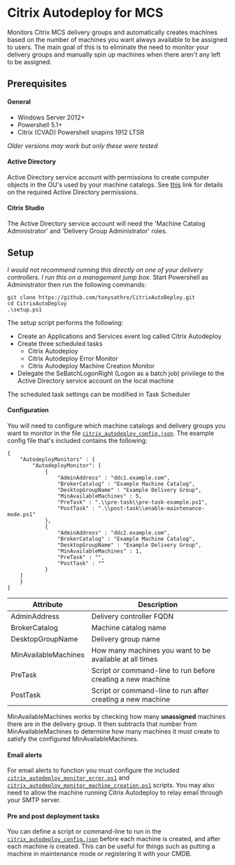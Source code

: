 # Citrix Autodeploy for MCS
Monitors Citrix MCS delivery groups and automatically creates machines based on the number of machines you want always available to be assigned to users. The main goal of this is to eliminate the need to monitor your delivery groups and manually spin up machines when there aren't any left to be assigned.

## Prerequisites
#### General
* Windows Server 2012+
* Powershell 5.1+
* Citrix (CVAD) Powershell snapins 1912 LTSR

_Older versions may work but only these were tested_

#### Active Directory
Active Directory service account with permissions to create computer objects in the OU's used by your machine catalogs. See [this](https://support.citrix.com/article/CTX136282) link for details on the required Active Directory permissions.

#### Citrix Studio
The Active Directory service account will need the 'Machine Catalog Administrator' and 'Delivery Group Administrator' roles.

## Setup
_I would not recommend running this directly on one of your delivery controllers. I run this on a management jump box._
Start Powershell as Administrator then run the following commands:
    
    git clone https://github.com/tonysathre/CitrixAutoDeploy.git
    cd CitrixAutoDeploy
    .\setup.ps1

The setup script performs the following:
* Create an Applications and Services event log called Citrix Autodeploy
* Create three scheduled tasks
  * Citrix Autodeploy
  * Citrix Autodeploy Error Monitor
  * Citrix Autodeploy Machine Creation Monitor
* Delegate the SeBatchLogonRight (Logon as a batch job) privilege to the Active Directory service account on the local machine

The scheduled task settings can be modified in Task Scheduler

#### Configuration
You will need to configure which machine catalogs and delivery groups you want to monitor in the file [`citrix_autodeploy_config.json`](citrix_autodeploy_config.json). The example config file that's included contains the following:
````
{
	"AutodeployMonitors" : {
		"AutodeployMonitor": [
            {
                "AdminAddress" : "ddc1.example.com",
				"BrokerCatalog" : "Example Machine Catalog",
                "DesktopGroupName" : "Example Delivery Group",
                "MinAvailableMachines" : 5,
                "PreTask" : ".\\pre-task\\pre-task-example.ps1",
                "PostTask" : ".\\post-task\\enable-maintenance-mode.ps1"
            },
			{
                "AdminAddress" : "ddc2.example.com",
				"BrokerCatalog" : "Example Machine Catalog",
                "DesktopGroupName" : "Example Delivery Group",
                "MinAvailableMachines" : 1,
                "PreTask" : "",
                "PostTask" : ""
            }
	]
	}
}
````
|Attribute|Description|
|--- | ---|
|AdminAddress         | Delivery controller FQDN
|BrokerCatalog        | Machine catalog name
|DesktopGroupName     | Delivery group name
|MinAvailableMachines | How many machines you want to be available at all times
|PreTask              | Script or command-line to run before creating a new machine
|PostTask             | Script or command-line to run after creating a new machine

MinAvailableMachines works by checking how many **unassigned** machines there are in the delivery group. It then subtracts that number from MinAvailableMachines to determine how many machines it must create to satisfy the configured MinAvailableMachines.

#### Email alerts
For email alerts to function you must configure the included [`citrix_autodeploy_monitor_error.ps1`](citrix_autodeploy_monitor_error.ps1) and [`citrix_autodeploy_monitor_machine_creation.ps1`](citrix_autodeploy_monitor_machine_creation.ps1) scripts. You may also need to allow the machine running Citrix Autodeploy to relay email through your SMTP server.

#### Pre and post deployment tasks
You can define a script or command-line to run in the [`citrix_autodeploy_config.json`](citrix_autodeploy_config.json) before each machine is created, and after each machine is created. This can be useful for things such as putting a machine in maintenance mode or registering it with your CMDB.